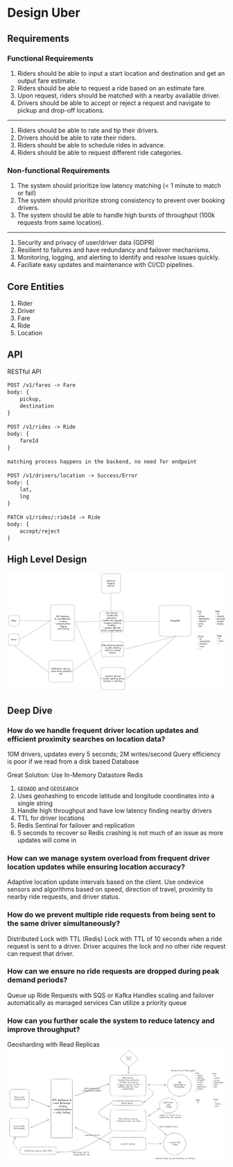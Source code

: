 # Design Uber

## Requirements
### Functional Requirements
1. Riders should be able to input a start location and destination and get an output fare estimate.
2. Riders should be able to request a ride based on an estimate fare.
3. Upon request, riders should be matched with a nearby available driver.
4. Drivers should be able to accept or reject a request and navigate to pickup and drop-off locations.
---
1. Riders should be able to rate and tip their drivers.
2. Drivers should be able to rate their riders.
3. Riders should be able to schedule rides in advance.
4. Riders should be able to request different ride categories.

### Non-functional Requirements
1. The system should prioritize low latency matching (< 1 minute to match or fail)
2. The system should prioritize strong consistency to prevent over booking drivers.
3. The system should be able to handle high bursts of throughput (100k requests from same location).
---
1. Security and privacy of user/driver data (GDPR)
2. Resilient to failures and have redundancy and failover mechanisms.
3. Monitoring, logging, and alerting to identify and resolve issues quickly.
4. Faciliate easy updates and maintenance with CI/CD pipelines.

## Core Entities
1. Rider
2. Driver
3. Fare
4. Ride
5. Location

## API
RESTful API
```
POST /v1/fares -> Fare
body: {
    pickup,
    destination
}

POST /v1/rides -> Ride
body: {
    fareId
}

matching process happens in the backend, no need for endpoint

POST /v1/drivers/location -> Success/Error
body: {
    lat,
    lng
}

PATCH v1/rides/:rideId -> Ride
body: {
    accept/reject
}
```

## High Level Design
![HLD](/how_to_sys_design/uber/hld.png)

## Deep Dive
### How do we handle frequent driver location updates and efficient proximity searches on location data?
10M drivers, updates every 5 seconds; 2M writes/second
Query efficiency is poor if we read from a disk based Database

Great Solution: Use In-Memory Datastore Redis
1. `GEOADD` and `GEOSEARCH`
2. Uses geohashing to encode latitude and longitude coordinates into a single string
3. Handle high throughput and have low latency finding nearby drivers
4. TTL for driver locations 
5. Redis Sentinal for failover and replication
6. 5 seconds to recover so Redis crashing is not much of an issue as more updates will come in

### How can we manage system overload from frequent driver location updates while ensuring location accuracy?
Adaptive location update intervals based on the client.
Use ondevice sensors and algorithms based on speed, direction of travel, proximity to nearby ride requests, and driver status.

### How do we prevent multiple ride requests from being sent to the same driver simultaneously?
Distributed Lock with TTL (Redis)
Lock with TTL of 10 seconds when a ride request is sent to a driver. Driver acquires the lock and no other ride request can request that driver.

### How can we ensure no ride requests are dropped during peak demand periods?

Queue up Ride Requests with SQS or Kafka
Handles scaling and failover automatically as managed services
Can utilize a priority queue

### How can you further scale the system to reduce latency and improve throughput?
Geosharding with Read Replicas
![final_design](/how_to_sys_design/uber/final_design.png)